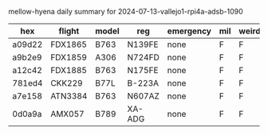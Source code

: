 mellow-hyena daily summary for 2024-07-13-vallejo1-rpi4a-adsb-1090

|hex|flight|model|reg|emergency|mil|weirdo|
|--|--|--|--|--|--|--|
|a09d22|FDX1865|B763|N139FE|none|F|F|
|a9b2e9|FDX1859|A306|N724FD|none|F|F|
|a12c42|FDX1885|B763|N175FE|none|F|F|
|781ed4|CKK229|B77L|B-223A|none|F|F|
|a7e158|ATN3384|B763|N607AZ|none|F|F|
|0d0a9a|AMX057|B789|XA-ADG|none|F|F|
